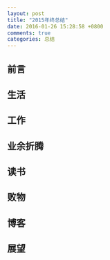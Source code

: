 ```yaml
---
layout: post
title: "2015年终总结"
date: 2016-01-26 15:28:58 +0800
comments: true
categories: 总结
---
```


## 前言
## 生活
## 工作
## 业余折腾
## 读书
## 败物
## 博客
## 展望